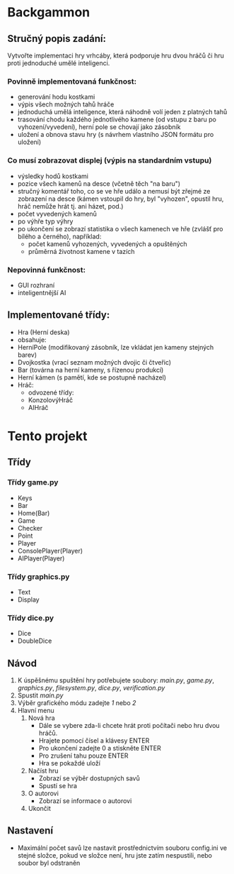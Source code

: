 # Backgammon
## Stručný popis zadání:
Vytvořte implementaci hry vrhcáby, která podporuje hru dvou hráčů či hru proti jednoduché umělé inteligenci.

### Povinně implementovaná funkčnost:
- generování hodu kostkami
- výpis všech možných tahů hráče
- jednoduchá umělá inteligence, která náhodně volí jeden z platných tahů
- trasování chodu každého jednotlivého kamene (od vstupu z baru po vyhození/vyvedení), herní pole se chovají jako zásobník
- uložení a obnova stavu hry (s návrhem vlastního JSON formátu pro uložení)

### Co musí zobrazovat displej (výpis na standardním vstupu)
- výsledky hodů kostkami
- pozice všech kamenů na desce (včetně těch "na baru")
- stručný komentář toho, co se ve hře událo a nemusí být zřejmé ze zobrazení na desce (kámen vstoupil do hry, byl "vyhozen", opustil hru, hráč nemůže hrát tj. ani házet, pod.)
- počet vyvedených kamenů
- po výhře typ výhry
- po ukončení se zobrazí statistika o všech kamenech ve hře (zvlášť pro bílého a černého), například:
    - počet kamenů vyhozených, vyvedených a opuštěných
    - průměrná životnost kamene v tazích

### Nepovinná funkčnost:
- GUI rozhraní
- inteligentnější AI

## Implementované třídy:
- Hra (Herní deska)
- obsahuje:
- HerníPole (modifikovaný zásobník, lze vkládat jen kameny stejných barev)
- Dvojkostka (vrací seznam možných dvojic či čtveřic)
- Bar (továrna na herní kameny, s řízenou produkcí)
- Herní kámen (s pamětí, kde se postupně nacházel)
- Hráč:
    - odvozené třídy:
    - KonzolovýHráč
    - AIHráč

# Tento projekt
## Třídy
### Třídy game.py
- Keys
- Bar
- Home(Bar)
- Game
- Checker
- Point
- Player
- ConsolePlayer(Player)
- AIPlayer(Player)
### Třídy graphics.py
- Text
- Display
### Třídy dice.py
- Dice
- DoubleDice

## Návod
1. K úspěšnému spuštění hry potřebujete soubory: *main.py*, *game.py*, *graphics.py*, *filesystem.py*, *dice.py*, *verification.py*
2. Spustit *main.py*
3. Výběr grafického módu zadejte *1* nebo *2*
4. Hlavní menu
    1. Nová hra
        - Dále se vybere zda-li chcete hrát proti počítači nebo hru dvou hráčů.
        - Hrajete pomocí čísel a klávesy ENTER
        - Pro ukončení zadejte 0 a stiskněte ENTER
        - Pro zrušení tahu pouze ENTER
        - Hra se pokaždé uloží
    2. Načíst hru
        - Zobrazí se výběr dostupných savů
        - Spustí se hra
    3. O autorovi
        - Zobrazí se informace o autorovi
    4. Ukončit

## Nastavení
- Maximální počet savů lze nastavit prostřednictvím souboru config.ini ve stejné složce, pokud ve složce není, hru jste zatím nespustili, nebo soubor byl odstraněn